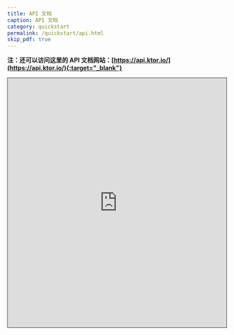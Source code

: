 ```yaml
---
title: API 文档
caption: API 文档
category: quickstart
permalink: /quickstart/api.html
skip_pdf: true
---
```


<!--<https://api.ktor.io/>-->

**注：还可以访问这里的 API 文档网站：[https://api.ktor.io/](https://api.ktor.io/){:target="_blank"}**

<iframe src="https://api.ktor.io/{{ site.ktor_version }}/" style="border:1px solid #343a40;width:100%;height:574px;"></iframe>
